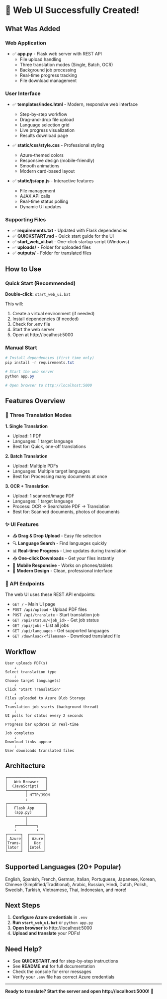 # 🎉 Web UI Successfully Created!

## What Was Added

### Web Application
- ✅ **app.py** - Flask web server with REST API
  - File upload handling
  - Three translation modes (Single, Batch, OCR)
  - Background job processing
  - Real-time progress tracking
  - File download management

### User Interface
- ✅ **templates/index.html** - Modern, responsive web interface
  - Step-by-step workflow
  - Drag-and-drop file upload
  - Language selection grid
  - Live progress visualization
  - Results download page

- ✅ **static/css/style.css** - Professional styling
  - Azure-themed colors
  - Responsive design (mobile-friendly)
  - Smooth animations
  - Modern card-based layout

- ✅ **static/js/app.js** - Interactive features
  - File management
  - AJAX API calls
  - Real-time status polling
  - Dynamic UI updates

### Supporting Files
- ✅ **requirements.txt** - Updated with Flask dependencies
- ✅ **QUICKSTART.md** - Quick start guide for the UI
- ✅ **start_web_ui.bat** - One-click startup script (Windows)
- ✅ **uploads/** - Folder for uploaded files
- ✅ **outputs/** - Folder for translated files

## How to Use

### Quick Start (Recommended)

**Double-click:** `start_web_ui.bat`

This will:
1. Create a virtual environment (if needed)
2. Install dependencies (if needed)
3. Check for .env file
4. Start the web server
5. Open at http://localhost:5000

### Manual Start

```powershell
# Install dependencies (first time only)
pip install -r requirements.txt

# Start the web server
python app.py

# Open browser to http://localhost:5000
```

## Features Overview

### 🎯 Three Translation Modes

**1. Single Translation**
- Upload: 1 PDF
- Languages: 1 target language
- Best for: Quick, one-off translations

**2. Batch Translation**
- Upload: Multiple PDFs
- Languages: Multiple target languages
- Best for: Processing many documents at once

**3. OCR + Translation**
- Upload: 1 scanned/image PDF
- Languages: 1 target language
- Process: OCR → Searchable PDF → Translation
- Best for: Scanned documents, photos of documents

### ✨ UI Features

- 📤 **Drag & Drop Upload** - Easy file selection
- 🔍 **Language Search** - Find languages quickly
- 📊 **Real-time Progress** - Live updates during translation
- 📥 **One-click Downloads** - Get your files instantly
- 📱 **Mobile Responsive** - Works on phones/tablets
- 🎨 **Modern Design** - Clean, professional interface

### 🔧 API Endpoints

The web UI uses these REST API endpoints:

- `GET /` - Main UI page
- `POST /api/upload` - Upload PDF files
- `POST /api/translate` - Start translation job
- `GET /api/status/<job_id>` - Get job status
- `GET /api/jobs` - List all jobs
- `GET /api/languages` - Get supported languages
- `GET /download/<filename>` - Download translated file

## Workflow

```
User uploads PDF(s)
    ↓
Select translation type
    ↓
Choose target language(s)
    ↓
Click "Start Translation"
    ↓
Files uploaded to Azure Blob Storage
    ↓
Translation job starts (background thread)
    ↓
UI polls for status every 2 seconds
    ↓
Progress bar updates in real-time
    ↓
Job completes
    ↓
Download links appear
    ↓
User downloads translated files
```

## Architecture

```
┌─────────────────┐
│   Web Browser   │
│  (JavaScript)   │
└────────┬────────┘
         │ HTTP/JSON
         ↓
┌─────────────────┐
│   Flask App     │
│   (app.py)      │
└────────┬────────┘
         │
    ┌────┴────┐
    ↓         ↓
┌──────┐  ┌──────┐
│ Azure│  │ Azure│
│Trans-│  │  Doc │
│lator │  │Intel │
└──────┘  └──────┘
```

## Supported Languages (20+ Popular)

English, Spanish, French, German, Italian, Portuguese, Japanese, Korean, Chinese (Simplified/Traditional), Arabic, Russian, Hindi, Dutch, Polish, Swedish, Turkish, Vietnamese, Thai, Indonesian, and more!

## Next Steps

1. **Configure Azure credentials** in `.env`
2. **Run `start_web_ui.bat`** or `python app.py`
3. **Open browser** to http://localhost:5000
4. **Upload and translate** your PDFs!

## Need Help?

- See **QUICKSTART.md** for step-by-step instructions
- See **README.md** for full documentation
- Check the console for error messages
- Verify your `.env` file has correct Azure credentials

---

**Ready to translate? Start the server and open http://localhost:5000!** 🚀
